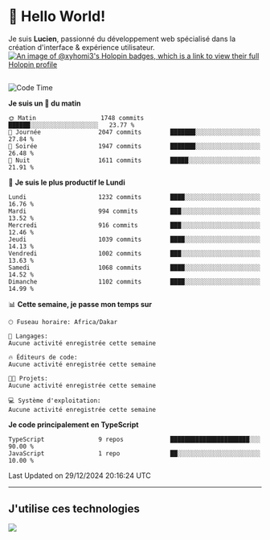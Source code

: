 # 👋 Hello World!

Je suis **Lucien**, passionné du développement web spécialisé dans la création d'interface & expérience utilisateur.
[![An image of @xyhomi3's Holopin badges, which is a link to view their full Holopin profile](https://holopin.me/xyhomi3)](https://holopin.io/@xyhomi3)

##

<!--START_SECTION:waka-->
![Code Time](http://img.shields.io/badge/Code%20Time-2%2C834%20hrs%2050%20mins-blue)

**Je suis un 🐤 du matin** 

```text
🌞 Matin                  1748 commits        ██████░░░░░░░░░░░░░░░░░░░   23.77 % 
🌆 Journée                2047 commits        ███████░░░░░░░░░░░░░░░░░░   27.84 % 
🌃 Soirée                 1947 commits        ███████░░░░░░░░░░░░░░░░░░   26.48 % 
🌙 Nuit                   1611 commits        █████░░░░░░░░░░░░░░░░░░░░   21.91 % 
```
📅 **Je suis le plus productif le Lundi** 

```text
Lundi                    1232 commits        ████░░░░░░░░░░░░░░░░░░░░░   16.76 % 
Mardi                    994 commits         ███░░░░░░░░░░░░░░░░░░░░░░   13.52 % 
Mercredi                 916 commits         ███░░░░░░░░░░░░░░░░░░░░░░   12.46 % 
Jeudi                    1039 commits        ████░░░░░░░░░░░░░░░░░░░░░   14.13 % 
Vendredi                 1002 commits        ███░░░░░░░░░░░░░░░░░░░░░░   13.63 % 
Samedi                   1068 commits        ████░░░░░░░░░░░░░░░░░░░░░   14.52 % 
Dimanche                 1102 commits        ████░░░░░░░░░░░░░░░░░░░░░   14.99 % 
```


📊 **Cette semaine, je passe mon temps sur** 

```text
🕑︎ Fuseau horaire: Africa/Dakar

💬 Langages: 
Aucune activité enregistrée cette semaine

🔥 Éditeurs de code: 
Aucune activité enregistrée cette semaine

🐱‍💻 Projets: 
Aucune activité enregistrée cette semaine

💻 Système d'exploitation: 
Aucune activité enregistrée cette semaine
```

**Je code principalement en TypeScript** 

```text
TypeScript               9 repos             ██████████████████████░░░   90.00 % 
JavaScript               1 repo              ██░░░░░░░░░░░░░░░░░░░░░░░   10.00 % 
```




 Last Updated on 29/12/2024 20:16:24 UTC
<!--END_SECTION:waka-->
---

## J'utilise ces technologies

<p align="left">
  <a href="https://skillicons.dev">
    <img src="https://skillicons.dev/icons?i=ts,js,md,scss,tailwind,react,docker,express,astro,vite,nextjs,vercel,figma,ableton" />
  </a>
</p>

